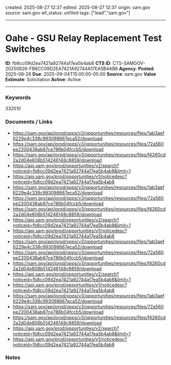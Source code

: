 created: 2025-08-27 12:37
edited: 2025-08-27 12:37
origin: sam.gov
source: sam.gov
wf_status: unfiled
tags: ["lead","sam.gov"]

---

# Oahe - GSU Relay Replacement Test Switches

**ID**: fb8cc09d2ea7421a92744a17ea5b4ab8
**CTS ID**: CTS-SAMGOV-20250826-FB8CC09D2EA7421A92744A17EA5B4AB8
**Agency**: 
**Posted**: 2025-08-26
**Due**: 2025-09-04T15:00:00-05:00
**Source**: sam.gov
**Value Estimate**: Solicitation
**Active**: Active

---

### Keywords
332510

### Documents / Links
- <https://sam.gov/api/prod/opps/v3/opportunities/resources/files/1ab3aef6229e4c338c993098667eca52/download>
- <https://sam.gov/api/prod/opps/v3/opportunities/resources/files/72a560ee2200438ab87ce786b04fccb5/download>
- <https://sam.gov/api/prod/opps/v3/opportunities/resources/files/f4260cd2a2d04e808b514246148c8859/download>
- <https://api.sam.gov/prod/opportunities/v2/search?noticeid=fb8cc09d2ea7421a92744a17ea5b4ab8&limit=1>
- <https://api.sam.gov/prod/opportunities/v1/noticedesc?noticeid=fb8cc09d2ea7421a92744a17ea5b4ab8>
- <https://sam.gov/api/prod/opps/v3/opportunities/resources/files/1ab3aef6229e4c338c993098667eca52/download>
- <https://sam.gov/api/prod/opps/v3/opportunities/resources/files/72a560ee2200438ab87ce786b04fccb5/download>
- <https://sam.gov/api/prod/opps/v3/opportunities/resources/files/f4260cd2a2d04e808b514246148c8859/download>
- <https://api.sam.gov/prod/opportunities/v2/search?noticeid=fb8cc09d2ea7421a92744a17ea5b4ab8&limit=1>
- <https://api.sam.gov/prod/opportunities/v1/noticedesc?noticeid=fb8cc09d2ea7421a92744a17ea5b4ab8>
- <https://sam.gov/api/prod/opps/v3/opportunities/resources/files/1ab3aef6229e4c338c993098667eca52/download>
- <https://sam.gov/api/prod/opps/v3/opportunities/resources/files/72a560ee2200438ab87ce786b04fccb5/download>
- <https://sam.gov/api/prod/opps/v3/opportunities/resources/files/f4260cd2a2d04e808b514246148c8859/download>
- <https://api.sam.gov/prod/opportunities/v2/search?noticeid=fb8cc09d2ea7421a92744a17ea5b4ab8&limit=1>
- <https://api.sam.gov/prod/opportunities/v1/noticedesc?noticeid=fb8cc09d2ea7421a92744a17ea5b4ab8>
- <https://sam.gov/api/prod/opps/v3/opportunities/resources/files/1ab3aef6229e4c338c993098667eca52/download>
- <https://sam.gov/api/prod/opps/v3/opportunities/resources/files/72a560ee2200438ab87ce786b04fccb5/download>
- <https://sam.gov/api/prod/opps/v3/opportunities/resources/files/f4260cd2a2d04e808b514246148c8859/download>
- <https://api.sam.gov/prod/opportunities/v2/search?noticeid=fb8cc09d2ea7421a92744a17ea5b4ab8&limit=1>
- <https://api.sam.gov/prod/opportunities/v1/noticedesc?noticeid=fb8cc09d2ea7421a92744a17ea5b4ab8>

### Notes

